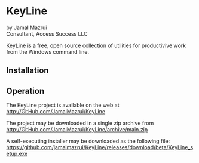 ﻿# KeyLine

by Jamal Mazrui \
Consultant, Access Success LLC

KeyLine is a free, open source collection of utilities for productivive work from the Windows command line.


## Installation

## Operation

The KeyLine project is available on the web at \
<http://GitHub.com/JamalMazrui/KeyLine>

The project may be downloaded in a single zip archive from \
<http://GitHub.com/JamalMazrui/KeyLine/archive/main.zip>

A self-executing installer may be downloaded as the following file: \
<https://github.com/jamalmazrui/KeyLine/releases/download/beta/KeyLine_setup.exe>
